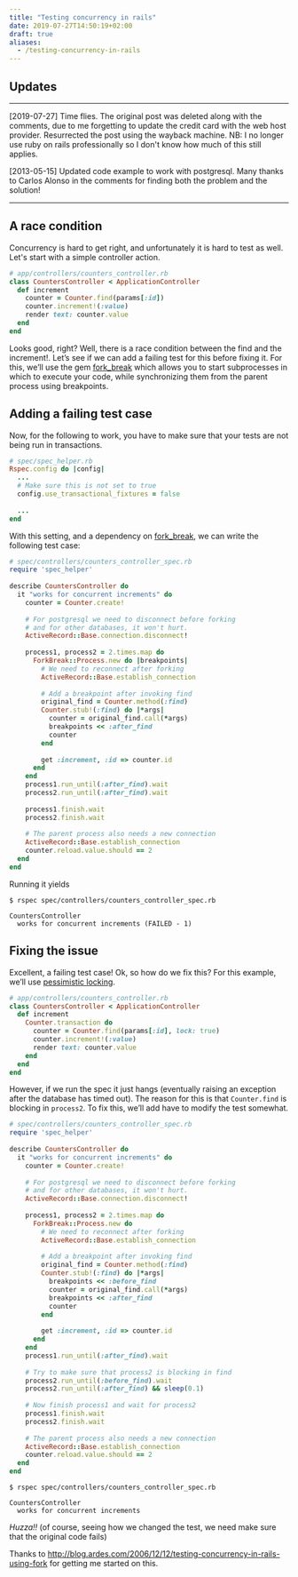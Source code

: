 ```yaml
---
title: "Testing concurrency in rails"
date: 2019-07-27T14:50:19+02:00
draft: true
aliases:
  - /testing-concurrency-in-rails
---
```


## Updates
---

[2019-07-27] Time flies. The original post was deleted along with the comments,
due to me forgetting to update the credit card with the web host provider.
Resurrected the post using the wayback machine. NB: I no longer use ruby on
rails professionally so I don't know how much of this still applies.

[2013-05-15] Updated code example to work with postgresql. Many thanks to Carlos
Alonso in the comments for finding both the problem and the solution!

---

## A race condition

Concurrency is hard to get right, and unfortunately it is hard to test as well.
Let's start with a simple controller action.

```ruby
# app/controllers/counters_controller.rb
class CountersController < ApplicationController
  def increment
    counter = Counter.find(params[:id])
    counter.increment!(:value)
    render text: counter.value
  end
end
```

Looks good, right? Well, there is a race condition between the find and the
increment!. Let’s see if we can add a failing test for this before fixing it.
For this, we’ll use the gem [fork_break](http://github.com/remen/fork_break)
which allows you to start subprocesses in which to execute your code, while
synchronizing them from the parent process using breakpoints.

## Adding a failing test case

Now, for the following to work, you have to make sure that your tests are not
being run in transactions.

```ruby
# spec/spec_helper.rb
Rspec.config do |config|
  ...
  # Make sure this is not set to true
  config.use_transactional_fixtures = false
 
  ...
end
```

With this setting, and a dependency on
[fork_break](http://github.com/remen/fork_break), we can write the following
test case:

```ruby
# spec/controllers/counters_controller_spec.rb
require 'spec_helper'
 
describe CountersController do
  it "works for concurrent increments" do
    counter = Counter.create!
     
    # For postgresql we need to disconnect before forking
    # and for other databases, it won't hurt.
    ActiveRecord::Base.connection.disconnect!
 
    process1, process2 = 2.times.map do
      ForkBreak::Process.new do |breakpoints|
        # We need to reconnect after forking
        ActiveRecord::Base.establish_connection
 
        # Add a breakpoint after invoking find       
        original_find = Counter.method(:find)
        Counter.stub!(:find) do |*args|
          counter = original_find.call(*args)
          breakpoints << :after_find
          counter
        end
 
        get :increment, :id => counter.id
      end
    end
    process1.run_until(:after_find).wait
    process2.run_until(:after_find).wait
 
    process1.finish.wait
    process2.finish.wait
     
    # The parent process also needs a new connection
    ActiveRecord::Base.establish_connection
    counter.reload.value.should == 2
  end
end
```

Running it yields

```
$ rspec spec/controllers/counters_controller_spec.rb

CountersController
  works for concurrent increments (FAILED - 1)
```

## Fixing the issue

Excellent, a failing test case! Ok, so how do we fix this? For this example,
we’ll use [pessimistic locking](http://api.rubyonrails.org/classes/ActiveRecord/Locking/Pessimistic.html).

```ruby
# app/controllers/counters_controller.rb
class CountersController < ApplicationController
  def increment
    Counter.transaction do
      counter = Counter.find(params[:id], lock: true)
      counter.increment!(:value)
      render text: counter.value
    end
  end
end
```

However, if we run the spec it just hangs (eventually raising an exception after
the database has timed out). The reason for this is that `Counter.find` is
blocking in `process2`. To fix this, we’ll add have to modify the test somewhat.

```ruby
# spec/controllers/counters_controller_spec.rb
require 'spec_helper'
 
describe CountersController do
  it "works for concurrent increments" do
    counter = Counter.create!
 
    # For postgresql we need to disconnect before forking
    # and for other databases, it won't hurt.
    ActiveRecord::Base.connection.disconnect!
 
    process1, process2 = 2.times.map do
      ForkBreak::Process.new do
        # We need to reconnect after forking
        ActiveRecord::Base.establish_connection
 
        # Add a breakpoint after invoking find       
        original_find = Counter.method(:find)
        Counter.stub!(:find) do |*args|
          breakpoints << :before_find
          counter = original_find.call(*args)
          breakpoints << :after_find
          counter
        end
 
        get :increment, :id => counter.id
      end
    end
    process1.run_until(:after_find).wait
 
    # Try to make sure that process2 is blocking in find
    process2.run_until(:before_find).wait
    process2.run_until(:after_find) && sleep(0.1)
 
    # Now finish process1 and wait for process2
    process1.finish.wait
    process2.finish.wait
     
    # The parent process also needs a new connection
    ActiveRecord::Base.establish_connection
    counter.reload.value.should == 2
  end
end
```

```
$ rspec spec/controllers/counters_controller_spec.rb

CountersController
  works for concurrent increments
```

*Huzza!!* (of course, seeing how we changed the test, we need make sure that the
original code fails)

Thanks to
http://blog.ardes.com/2006/12/12/testing-concurrency-in-rails-using-fork for
getting me started on this.
